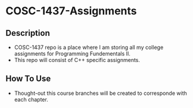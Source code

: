 # COSC-1437-Assignments

## Description
* COSC-1437 repo is a place where I am storing all my college assignments for Programming Fundementals II.
* This repo will consist of C++ specific assignments.

## How To Use
* Thought-out this course branches will be created to corresponde with each chapter.
